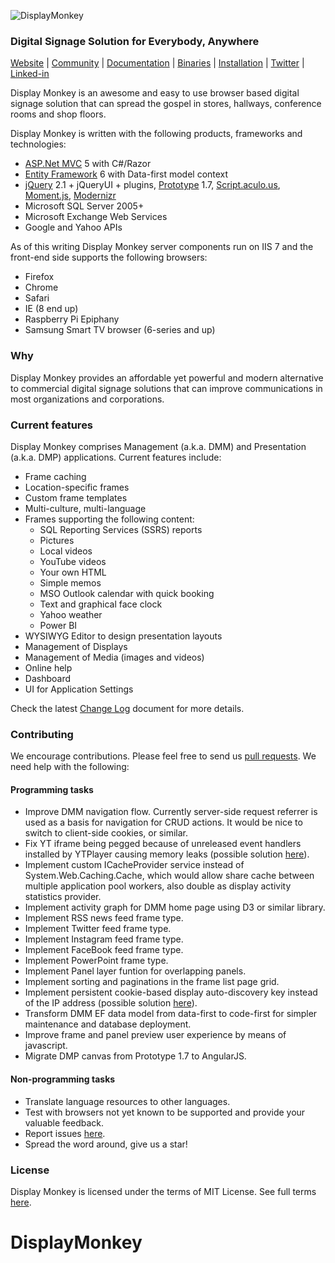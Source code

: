 
![DisplayMonkey](http://www.displaymonkey.org/dm/wp-content/uploads/display_monkey_whi_red_cool_6.png)

### Digital Signage Solution for Everybody, Anywhere

[Website](http://displaymonkey.org) |
[Community](http://www.displaymonkey.org/dm/answers/) |
[Documentation](http://www.displaymonkey.org/dm/documentation/) |
[Binaries](http://www.displaymonkey.org/dm/download/) |
[Installation](http://www.displaymonkey.org/dm/documentation/installation/) |
[Twitter](https://twitter.com/fuel9) |
[Linked-in](https://www.linkedin.com/company/fuel9?trk=company_logo)

Display Monkey is an awesome and easy to use browser based digital signage solution that can spread the gospel in stores, hallways, conference rooms and shop floors. 

Display Monkey is written with the following products, frameworks and technologies:
- [ASP.Net MVC](http://www.asp.net/mvc) 5 with C#/Razor
- [Entity Framework](https://msdn.microsoft.com/en-us/data/ef.aspx) 6 with Data-first model context
- [jQuery](http://jquery.com) 2.1 + jQueryUI + plugins, [Prototype](http://prototypejs.org) 1.7, [Script.aculo.us](http://script.aculo.us), [Moment.js](http://momentjs.com), [Modernizr](https://modernizr.com)
- Microsoft SQL Server 2005+
- Microsoft Exchange Web Services
- Google and Yahoo APIs

As of this writing Display Monkey server components run on IIS 7 and the front-end side supports the following browsers:
- Firefox
- Chrome
- Safari
- IE (8 end up)
- Raspberry Pi Epiphany
- Samsung Smart TV browser (6-series and up)

### Why

Display Monkey provides an affordable yet powerful and modern alternative to commercial digital signage solutions that can improve communications in most organizations and corporations. 

### Current features

Display Monkey comprises Management (a.k.a. DMM) and Presentation (a.k.a. DMP) applications. Current features include:

- Frame caching
- Location-specific frames
- Custom frame templates
- Multi-culture, multi-language
- Frames supporting the following content:
  - SQL Reporting Services (SSRS) reports
  - Pictures
  - Local videos
  - YouTube videos
  - Your own HTML
  - Simple memos
  - MSO Outlook calendar with quick booking
  - Text and graphical face clock
  - Yahoo weather
  - Power BI
- WYSIWYG Editor to design presentation layouts
- Management of Displays
- Management of Media (images and videos)
- Online help
- Dashboard
- UI for Application Settings

Check the latest [Change Log](https://github.com/fuel9/DisplayMonkey/blob/master/ChangeLog.md) document for more details.

### Contributing

We encourage contributions. Please feel free to send us [pull requests](https://github.com/fuel9/DisplayMonkey/pulls). We need help with the following:

#### Programming tasks

- Improve DMM navigation flow. Currently server-side request referrer is used as a basis for navigation for CRUD actions. It would be nice to switch to client-side cookies, or similar.
- Fix YT iframe being pegged because of unreleased event handlers installed by YTPlayer causing memory leaks (possible solution [here](http://stackoverflow.com/questions/8948403/youtube-api-target-multiple-existing-iframes)).
- Implement custom ICacheProvider service instead of System.Web.Caching.Cache, which would allow share cache between multiple application pool workers, also double as display activity statistics provider.
- Implement activity graph for DMM home page using D3 or similar library.
- Implement RSS news feed frame type.
- Implement Twitter feed frame type.
- Implement Instagram feed frame type.
- Implement FaceBook feed frame type.
- Implement PowerPoint frame type.
- Implement Panel layer funtion for overlapping panels.
- Implement sorting and paginations in the frame list page grid.
- Implement persistent cookie-based display auto-discovery key instead of the IP address (possible solution [here](http://samy.pl/evercookie/)).
- Transform DMM EF data model from data-first to code-first for simpler maintenance and database deployment.
- Improve frame and panel preview user experience by means of javascript.
- Migrate DMP canvas from Prototype 1.7 to AngularJS.

#### Non-programming tasks

- Translate language resources to other languages.
- Test with browsers not yet known to be supported and provide your valuable feedback.
- Report issues [here](https://github.com/fuel9/DisplayMonkey/issues).
- Spread the word around, give us a star!

### License

Display Monkey is licensed under the terms of MIT License. See full terms [here](https://opensource.org/licenses/MIT).
# DisplayMonkey
